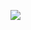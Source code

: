 ![](https://bat.bing.com/action/0?ti=56018282&Ver=2&mid=f61ad61a-a589-4280-b6f3-508ac49aca21&sid=201ffde0635411ee902411d77b750559&vid=20202bf0635411ee9ac03f2e618b0b9f&vids=0&msclkid=N&pi=0&lg=en-US&sw=800&sh=600&sc=24&nwd=1&tl=Shortform%20%7C%20Book&p=https%3A%2F%2Fwww.shortform.com%2Fapp%2Fbook%2Fa-promised-land%2Fexercise-consider-compromise&r=&lt=689&evt=pageLoad&sv=1&rn=442698)
